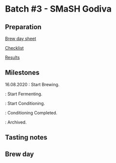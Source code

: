 # Batch #3 - SMaSH Godiva

## Preparation

[Brew day sheet](./Batch_3_03_SMaSH_Godiva_brew_day_sheet.pdf)

[Checklist](./Batch_3_01_SMaSH_Godiva_checklist.pdf)

[Results](./Batch_3_03_BSMaSH_Godiva_results.pdf)

## Milestones

16.08.2020 : Start Brewing.

: Start Fermenting.

: Start Conditioning.

: Conditioning Completed.

: Archived.

## Tasting notes

## Brew day
